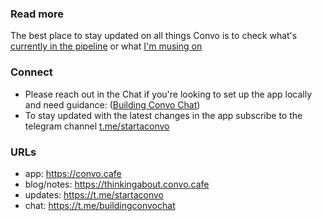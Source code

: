 ### Read more
The best place to stay updated on all things Convo is to check what's [currently in the pipeline](https://github.com/kernel-community/convo-app/discussions/categories/dev-notes) or what [I'm musing on](https://thinkingabout.convo.cafe) 

### Connect

- Please reach out in the Chat if you're looking to set up the app locally and need guidance: ([Building Convo Chat](https://t.me/buildingconvochat))
- To stay updated with the latest changes in the app subscribe to the telegram channel [t.me/startaconvo](https://t.me/startaconvo)

### URLs
- app: https://convo.cafe
- blog/notes: https://thinkingabout.convo.cafe
- updates: https://t.me/startaconvo
- chat: https://t.me/buildingconvochat
